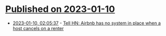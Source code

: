 # [Published on 2023-01-10](index.md)

* [2023-01-10, 02:05:37](https://news.ycombinator.com/item?id=34319414) - [Tell HN: Airbnb has no system in place when a host cancels on a renter](https://news.ycombinator.com/item?id=34319414)
